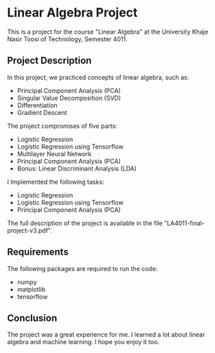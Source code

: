 Linear Algebra Project
======================
This is a project for the course "Linear Algebra" at the University Khaje Nasir Toosi of Technology, Semester 4011.


Project Description
-------------------

In this project, we practiced concepts of linear algebra, such as:

- Principal Component Analysis (PCA)
- Singular Value Decomposition (SVD)
- Differentiation
- Gradient Descent

The project compromises of five parts:

- Logistic Regression
- Logistic Regression using Tensorflow
- Multilayer Neural Network
- Principal Component Analysis (PCA)
- Bonus: Linear Discriminant Analysis (LDA)

I Implemented the following tasks:

- Logistic Regression
- Logistic Regression using Tensorflow
- Principal Component Analysis (PCA)

The full description of the project is available in the file "LA4011-final-project-v3.pdf".

Requirements
------------
The following packages are required to run the code:

* numpy
* matplotlib
* tensorflow

Conclusion
----------
The project was a great experience for me. I learned a lot about linear algebra and machine learning. I hope you enjoy
it too.